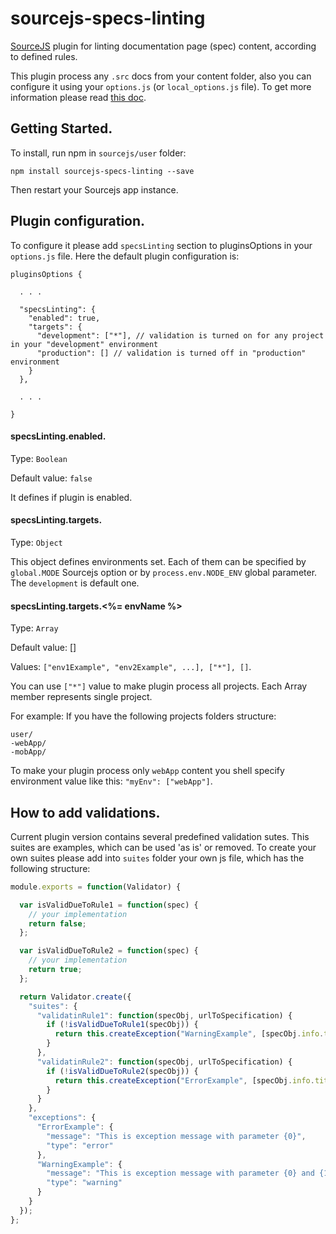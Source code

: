 sourcejs-specs-linting
======================

[SourceJS](http://sourcejs.com) plugin for linting documentation page (spec) content, according to defined rules.

This plugin process any `.src` docs from your content folder, also you can configure it using your `options.js` (or `local_options.js` file). To get more information please read [this doc](http://sourcejs.com/docs/base/#4!).

## Getting Started.

To install, run npm in `sourcejs/user` folder:

```
npm install sourcejs-specs-linting --save
```

Then restart your Sourcejs app instance.


## Plugin configuration.

To configure it please add `specsLinting` section to pluginsOptions in your `options.js` file.
Here the default plugin configuration is:

```
pluginsOptions {

  . . .

  "specsLinting": {
    "enabled": true,
    "targets": {
      "development": ["*"], // validation is turned on for any project in your "development" environment
      "production": [] // validation is turned off in "production" environment
    }
  },

  . . .

}
```

#### specsLinting.enabled.

Type: `Boolean`

Default value: `false`

It defines if plugin is enabled.

#### specsLinting.targets.

Type: `Object`

This object defines environments set. Each of them can be specified by `global.MODE` Sourcejs option or by `process.env.NODE_ENV` global parameter. The `development` is default one.

#### specsLinting.targets.<%= envName %>

Type: `Array`

Default value: []

Values: `["env1Example", "env2Example", ...], ["*"], []`.

You can use `["*"]` value to make plugin process all projects.
Each Array member represents single project.

For example:
If you have the following projects folders structure:

```
user/
-webApp/
-mobApp/
```

To make your plugin process only `webApp` content you shell specify environment value like this: `"myEnv": ["webApp"]`.


## How to add validations.

Current plugin version contains several predefined validation sutes. This suites are examples, which can be used 'as is' or removed.
To create your own suites please add into `suites` folder your own js file, which has the following structure:

```javascript
module.exports = function(Validator) {

  var isValidDueToRule1 = function(spec) {
    // your implementation
    return false;
  };

  var isValidDueToRule2 = function(spec) {
    // your implementation
    return true;
  };

  return Validator.create({
    "suites": {
      "validatinRule1": function(specObj, urlToSpecification) {
        if (!isValidDueToRule1(specObj)) {
          return this.createException("WarningExample", [specObj.info.title, "parameter2"]);
        }
      },
      "validatinRule2": function(specObj, urlToSpecification) {
        if (!isValidDueToRule2(specObj)) {
          return this.createException("ErrorExample", [specObj.info.title]);
        }
      }
    },
    "exceptions": {
      "ErrorExample": {
        "message": "This is exception message with parameter {0}",
        "type": "error"
      },
      "WarningExample": {
        "message": "This is exception message with parameter {0} and {1}",
        "type": "warning"
      }
    }
  });
};
```
